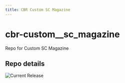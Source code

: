 ```yaml
---
title: CBR Custom SC Magazine
---
```


# cbr-custom__sc_magazine
Repo for Custom SC Magazine 

## Repo details

![Current Release](https://img.shields.io/badge/release-v0.4.0-blue)

